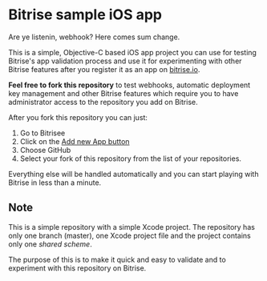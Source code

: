 Bitrise sample iOS app
===========================

Are ye listenin, webhook? Here comes sum change.

This is a simple, Objective-C based iOS app project
you can use for testing Bitrise's app validation process
and use it for experimenting with other Bitrise features after
you register it as an app on [bitrise.io](http://www.bitrise.io/).

**Feel free to fork this repository** to test
webhooks, automatic deployment key management
and other Bitrise features which require you to have
administrator access to the repository you add on Bitrise.

After you fork this repository you can just:

1. Go to Bitrisee
2. Click on the [Add new App button](http://www.bitrise.io/apps/add)
3. Choose GitHub
4. Select your fork of this repository from the list of your repositories.

Everything else will be handled automatically and you can
start playing with Bitrise in less than a minute.


## Note

This is a simple repository with a simple Xcode project.
The repository has only one branch (master), one Xcode project file
and the project contains only one *shared scheme*.

The purpose of this is to make it quick and easy to validate and
to experiment with this repository on Bitrise.
